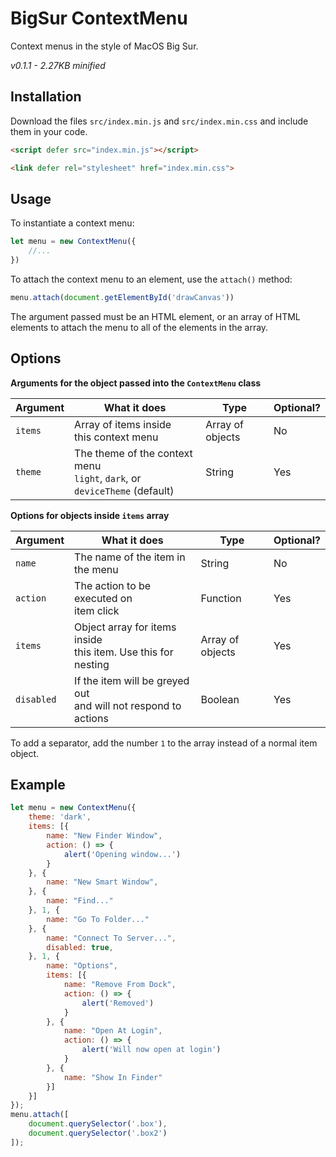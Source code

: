 # BigSur ContextMenu
Context menus in the style of MacOS Big Sur.

*v0.1.1 - 2.27KB minified*

## Installation
Download the files `src/index.min.js` and `src/index.min.css` and include them in your code.
```html
<script defer src="index.min.js"></script>
```
```html
<link defer rel="stylesheet" href="index.min.css">
```

## Usage
To instantiate a context menu:
```javascript
let menu = new ContextMenu({
    //...
})
```

To attach the context menu to an element, use the `attach()` method:
```javascript
menu.attach(document.getElementById('drawCanvas'))
```
The argument passed must be an HTML element, or an array of HTML elements to attach the menu to all of the elements in the array.

## Options
**Arguments for the object passed into the `ContextMenu` class**

| Argument | What it does                                                                 | Type              | Optional? |
|----------|------------------------------------------------------------------------------|-------------------|-----------|
| `items`  | Array of items inside <br>this context menu                                  | Array of objects  | No        |
| `theme`  | The theme of the context menu<br>`light`, `dark`, or `deviceTheme` (default) | String            | Yes       |


**Options for objects inside `items` array**

| Argument   | What it does                                                       | Type               | Optional? |
|------------|--------------------------------------------------------------------|--------------------|-----------|
| `name`     | The name of the item in the menu                                   | String             | No        |
| `action`   | The action to be executed on <br>item click                        | Function           | Yes       |
| `items`    | Object array for items inside <br>this item. Use this for nesting  | Array of objects   | Yes       |
| `disabled` | If the item will be greyed out <br>and will not respond to actions | Boolean            | Yes       |

To add a separator, add the number `1` to the array instead of a normal item object.

## Example
```javascript
let menu = new ContextMenu({
    theme: 'dark',
    items: [{
        name: "New Finder Window",
        action: () => {
            alert('Opening window...')
        }
    }, {
        name: "New Smart Window",
    }, {
        name: "Find..."
    }, 1, {
        name: "Go To Folder..."
    }, {
        name: "Connect To Server...",
        disabled: true,
    }, 1, {
        name: "Options",
        items: [{
            name: "Remove From Dock",
            action: () => {
                alert('Removed')
            }
        }, {
            name: "Open At Login",
            action: () => {
                alert('Will now open at login')
            }
        }, {
            name: "Show In Finder"
        }]
    }]
});
menu.attach([
    document.querySelector('.box'),
    document.querySelector('.box2')
]);
```
